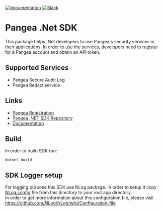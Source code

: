 
[![documentation](https://img.shields.io/badge/documentation-pangea-blue?style=for-the-badge&labelColor=551B76)](https://pangea.cloud/docs/sdk/csharp/)
[![Slack](https://img.shields.io/badge/Slack-4A154B?style=for-the-badge&logo=slack&logoColor=white)](https://pangea.cloud/join-slack/)


# Pangea .Net SDK  

This package helps .Net developers to use Pangea's security services in their applications. In order to use the services, developers need to [register](https://login.aws.us.pangea.cloud/signup) for a Pangea account and obtain an API token.


## Supported Services  

- Pangea Secure Audit Log  
- Pangea Redact service  


## Links

- [Pangea Registration](https://login.aws.us.pangea.cloud/signup)  
- [Pangea .NET SDK Repository](https://github.com/pangeacyber/pangea-dotnet)  
- [Documentation](https://pangea.cloud/docs/sdk/csharp/)  


## Build 

In order to build SDK run:

```
dotnet build
```


## SDK Logger setup

For logging purpose this SDK use NLog package. In order to setup it copy [NLog.config](./NLog.config) file from this directory to your root app directory  
In order to get more information about this configuration file, please visit https://github.com/NLog/NLog/wiki/Configuration-file 
